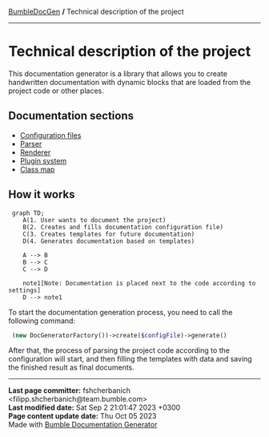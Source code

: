 <embed> <a href="/docs/README.md">BumbleDocGen</a> <b>/</b> Technical description of the project<hr> </embed>

<embed> <h1>Technical description of the project</h1> </embed>

This documentation generator is a library that allows you to create handwritten documentation with dynamic blocks that are loaded from the project code or other places.

<embed> <h2>Documentation sections</h2> </embed>

<embed> <ul><li><div><a href='/docs/tech/1.configuration/readme.md'>Configuration files</a></div></li><li><div><a href='/docs/tech/2.parser/readme.md'>Parser</a></div></li><li><div><a href='/docs/tech/3.renderer/readme.md'>Renderer</a></div></li><li><div><a href='/docs/tech/4.pluginSystem/readme.md'>Plugin system</a></div></li><li><div><a href='/docs/tech/map.md'>Class map</a></div></li></ul> </embed>

<embed> <h2>How it works</h2> </embed>

```mermaid
 graph TD;
    A(1. User wants to document the project)
    B(2. Creates and fills documentation configuration file)
    C(3. Creates templates for future documentation)
    D(4. Generates documentation based on templates)

    A --> B
    B --> C
    C --> D

    note1[Note: Documentation is placed next to the code according to settings]
    D --> note1
```

To start the documentation generation process, you need to call the following command:

```php
 (new DocGeneratorFactory())->create($configFile)->generate()
```


After that, the process of parsing the project code according to the configuration will start, and then filling the templates with data and saving the finished result as final documents.


<div id='page_committer_info'>
<hr>
<b>Last page committer:</b> fshcherbanich &lt;filipp.shcherbanich@team.bumble.com&gt;<br><b>Last modified date:</b>   Sat Sep 2 21:01:47 2023 +0300<br><b>Page content update date:</b> Thu Oct 05 2023<br>Made with <a href='https://github.com/bumble-tech/bumble-doc-gen/blob/master/docs/README.md'>Bumble Documentation Generator</a></div>